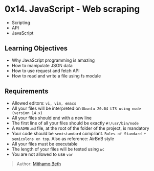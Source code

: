 # 0x14. JavaScript - Web scraping
* Scripting
* API
* JavaScript

## Learning Objectives
* Why JavaScript programming is amazing
* How to manipulate JSON data
* How to use request and fetch API
* How to read and write a file using fs module

## Requirements
* Allowed editors: `vi, vim, emacs`
* All your files will be interpreted on `Ubuntu 20.04 LTS using node (version 14.x)`
* All your files should end with a new line
* The first line of all your files should be exactly `#!/usr/bin/node`
* A `README.md` file, at the root of the folder of the project, is mandatory
* Your code should be `semistandard` compliant. `Rules of Standard + semicolons on top`. Also as reference: AirBnB style
* All your files must be executable
* The length of your files will be tested using `wc`
* You are not allowed to use `var`

> Author:
[Mithamo Beth](https://github.com/Mythamor)
